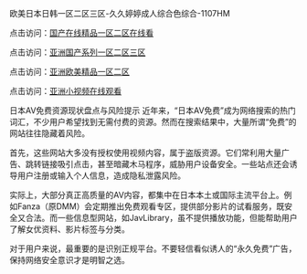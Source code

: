 欧美日本日韩一区二区三区-久久婷婷成人综合色综合-1107HM

点击访问：<a href="https://heiliaowt0d7p.pages.dev">国产在线精品一区二区在线看</a>

点击访问：<a href="https://heiliaoga6s9v.pages.dev">亚洲国产系列一区二区三区</a>

点击访问：<a href="https://heiliaoxwd5i8.pages.dev">亚洲欧美精品一区二区</a>

点击访问：<a href="https://heiliaoow5kzm.pages.dev">亚洲小视频在线观看</a>

日本AV免费资源现状盘点与风险提示
近年来，“日本AV免费”成为网络搜索的热门词汇，不少用户希望找到无需付费的资源。然而在搜索结果中，大量所谓“免费”的网站往往隐藏着风险。

首先，这些网站大多没有授权使用视频内容，属于盗版资源。它们常利用大量广告、跳转链接吸引点击，甚至暗藏木马程序，威胁用户设备安全。一些站点还会诱导用户注册或输入个人信息，造成隐私泄露风险。

实际上，大部分真正高质量的AV内容，都集中在日本本土或国际主流平台上。例如Fanza（原DMM）会定期推出免费观看专区，提供部分影片的试看服务，既安全又合法。而一些信息型网站，如JavLibrary，虽不提供播放功能，但能帮助用户了解女优资料、影片标签与分类。

对于用户来说，最重要的是识别正规平台。不要轻信看似诱人的“永久免费”广告，保持网络安全意识才是明智之选。



<span style="display:none;">[Canonical link]( )</span>
